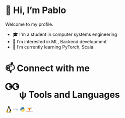 # 👋 Hi, I’m Pablo #

Welcome to my profile.
- 🎓 I'm a student in computer systems engineering
- 👀 I’m interested in ML, Backend development
- 🌱 I’m currently learning PyTorch, Scala

# 📫 Connect with me #

[<img align="left" alt="Personal Website" width="22px" src="https://raw.githubusercontent.com/iconic/open-iconic/1d1e8885c5031874b32f4e480e371ce2b1c24144/svg/globe.svg" />][website]
[<img align="left" alt="Linkedin" width="22px" src="https://raw.githubusercontent.com/iconic/open-iconic/1d1e8885c5031874b32f4e480e371ce2b1c24144/svg/globe.svg" />][Linkedin]

# ψ Tools and Languages #

<img align="left" alt="Linux" width="22px" src="https://github.com/github/explore/blob/main/topics/linux/linux.png?raw=true" />
<img align="left" alt="Java" width="22px" src="https://github.com/github/explore/blob/main/topics/java/java.png?raw=true" />
<img align="left" alt="Python" width="22px" src="https://github.com/github/explore/blob/main/topics/python/python.png?raw=true" />
<img align="left" alt="Tensorflow" width="22px" src="https://github.com/github/explore/blob/main/topics/tensorflow/tensorflow.png?raw=true" />

[website]: #
[Linkedin]: #
